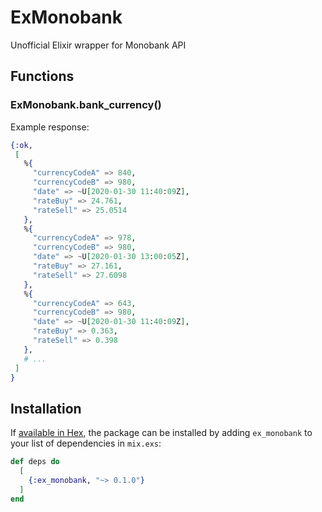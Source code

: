 # ExMonobank

Unofficial Elixir wrapper for Monobank API

## Functions

### ExMonobank.bank_currency()
Example response:

```elixir
{:ok,
 [
   %{
     "currencyCodeA" => 840,
     "currencyCodeB" => 980,
     "date" => ~U[2020-01-30 11:40:09Z],
     "rateBuy" => 24.761,
     "rateSell" => 25.0514
   },
   %{
     "currencyCodeA" => 978,
     "currencyCodeB" => 980,
     "date" => ~U[2020-01-30 13:00:05Z],
     "rateBuy" => 27.161,
     "rateSell" => 27.6098
   },
   %{
     "currencyCodeA" => 643,
     "currencyCodeB" => 980,
     "date" => ~U[2020-01-30 11:40:09Z],
     "rateBuy" => 0.363,
     "rateSell" => 0.398
   },
   # ...
 ]
}
```

## Installation

If [available in Hex](https://hex.pm/docs/publish), the package can be installed
by adding `ex_monobank` to your list of dependencies in `mix.exs`:

```elixir
def deps do
  [
    {:ex_monobank, "~> 0.1.0"}
  ]
end
```
